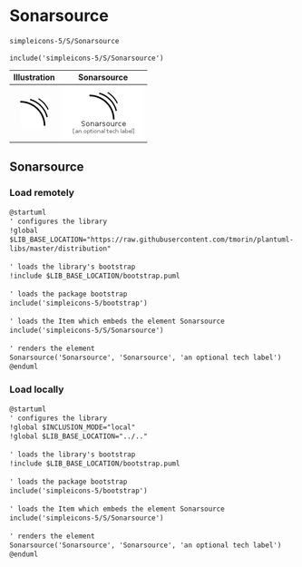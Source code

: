 # Sonarsource


```text
simpleicons-5/S/Sonarsource
```

```text
include('simpleicons-5/S/Sonarsource')
```



| Illustration | Sonarsource |
| :---: | :---: |
| ![illustration for Illustration](../../simpleicons-5/S/Sonarsource.png) | ![illustration for Sonarsource](../../simpleicons-5/S/Sonarsource.Local.png) |




## Sonarsource

### Load remotely
```plantuml
@startuml
' configures the library
!global $LIB_BASE_LOCATION="https://raw.githubusercontent.com/tmorin/plantuml-libs/master/distribution"

' loads the library's bootstrap
!include $LIB_BASE_LOCATION/bootstrap.puml

' loads the package bootstrap
include('simpleicons-5/bootstrap')

' loads the Item which embeds the element Sonarsource
include('simpleicons-5/S/Sonarsource')

' renders the element
Sonarsource('Sonarsource', 'Sonarsource', 'an optional tech label')
@enduml
```

### Load locally
```plantuml
@startuml
' configures the library
!global $INCLUSION_MODE="local"
!global $LIB_BASE_LOCATION="../.."

' loads the library's bootstrap
!include $LIB_BASE_LOCATION/bootstrap.puml

' loads the package bootstrap
include('simpleicons-5/bootstrap')

' loads the Item which embeds the element Sonarsource
include('simpleicons-5/S/Sonarsource')

' renders the element
Sonarsource('Sonarsource', 'Sonarsource', 'an optional tech label')
@enduml
```

